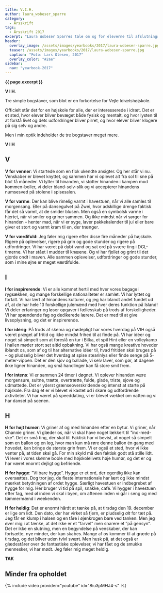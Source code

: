 ```yaml
---
title: V.I.H.
author: laura_wobeser_sparre
category:
  - Årsskrift
tags:
  - Årsskrift 2017
excerpt: "Laura Wobeser Sparres tale om og for eleverne til afslutningsfesten for efterårsholdet 2017."
header:
  overlay_image: /assets/images/yearbooks/2017/laura-wobeser-sparre.jpg
  teaser: /assets/images/yearbooks/2017/laura-wobeser-sparre.jpg
  caption: "Foto: Lars Olesen, 2017"
  overlay_color: "#2ae"
sidebar:
  nav: "yearbook-2017"
---
```


**{{ page.excerpt }}**

**V I H**.

Tre simple bogstaver, som blot er en forkortelse for Vejle Idrætshøjskole.

Officielt står det for en højskole for alle, der er interesserede i idræt. Det er et sted, hvor elever bliver bevæget både fysisk og mentalt, og hvor lysten til at forstå livet og dets udfordringer bliver pirret, og hvor elever bliver klogere på sig selv og andre.

Men i min optik indeholder de tre bogstaver meget mere.

**V I H**

## V

**V for venner**: Vi startede som en flok ukendte ansigter. Og her står vi nu. Venskaber er blevet knyttet, og sammen har vi oplevet alt fra sol til sne på blot få måneder. Vi lytter til hinanden, vi støtter hinanden i kampen mod kommen-boller, vi deler bland-selv-slik og vi accepterer hinandens numsesved på stolene i spisesalen.

**V for varme**: Der kan blive rimelig varmt i havestuen, når vi alle samles til morgensang. Eller på dansegulvet på Zwei, hvor adskillige drenge faktisk får det så varmt, at de smider blusen. Men også en symbolsk varme i hjertet, når vi smiler og griner sammen. Og ikke mindst når vi sørger for hinanden – henter mad, når vi er syge, laver pakkekalender til jul eller bare giver et stort og varmt kram til en, der trænger. 

**V for værdifuld**: Jeg føler mig rigere efter disse fire måneder på højskole. Rigere på oplevelser, rigere på grin og gode stunder og rigere på udfordringer. Vi har været på dybt vand og sat ord på svære ting i DGL-timerne. Vi har stået i mudder til knæene. Og vi har fjollet og grint til det gjorde ondt i maven. Alle sammen oplevelser, udfordringer og gode stunder, som i mine øjne er meget værdifulde.

## I

**I for inspirerende**: Vi er alle kommet hertil med hver vores bagage i rygsækken, og mange forskellige nationaliteter er samlet. Vi har lyttet og fortalt. Vi har lært af hinandens kulturer, og jeg har blandt andet fundet ud af, at de har hele 13 forskellige julemænd med hver deres funktion på Island! Vi deler erfaringer og løser opgaver i fællesskab på trods af forskelligheder. Vi har spændende fag og dedikerede lærere. Det er med til at give livsoplysning, og det er inspirerende.  

**I for idérig**: På trods af skema og mødepligt har vores hverdag på VIH også været præget af fritid og ikke mindst frihed til at finde på. Vi har idéer og noget så simpelt som at foreslå en tur i Bilka, et spil Hint eller en volleykamp i hallen møder stort set altid opbakning. Vi har også mange kreative hoveder iblandt os, som af og til har alternative idéer til, hvad fritiden skal bruges på – og pludselig bliver det hverdag at spise stearinlys eller finde senge på 5-meter-vippen. Det er den sjov og ballade, vi selv laver, som gør, at dagene ikke ligner hinanden, og små handlinger kan få store smil frem.

**I for intens**: Vi er sammen 24 timer i døgnet. Vi oplever hinanden være morgensure, sultne, trætte, overtrætte, fulde, glade, triste, sjove og udmattede. Det er yderst grænseoverskridende og intenst at starte på højskole. Fra dag ét er vi blevet vi kastet ud i skøre og udfordrende aktiviteter. Vi har været på speeddating, vi er blevet vækket om natten og vi har danset på scenen. 

## H

**H for højt humør**: Vi griner af og med hinanden efter en bytur. Vi griner, når Channie griner. Vi glæder os, når vi skal have noget lækkert til "ind-med-ske". Det er små ting, der skal til. Faktisk har vi bevist, at noget så simpelt som en ballon og en leg, hvor man kun må røre denne ballon én gang med hovedet, kan bringe de største grin frem.
Vi er også et sted, hvor vi ikke venter på, at tiden skal gå. For min skyld må den faktisk godt stå stille lidt. Vi lever i vores skønne boble med højskolelivets høje humør, og det er og har været enormt dejligt og befriende.

**H for hygge**: ”Vi bare hygge”. Hygge er et ord, der egentlig ikke kan oversættes. Dog tror jeg, de fleste internationale har lært og ikke mindst mærket betydningen af ordet hygge. Særligt havestuen er indbegrebet af hygge for mig. Her bruger vi tid på spil, snakke, café. Vi hygger i havestuen efter fag, med øl inden vi skal i byen, om aftenen inden vi går i seng og med tømmermænd i weekenden.

**H for heldig**: Det er enormt hårdt at tænke på, at tirsdag den 19. december er lige om lidt. Den dato, der har virket så fjern, er pludselig _alt_ for tæt på. Jeg får en klump i halsen og en tåre i øjenkrogen bare ved tanken. Men jeg øver mig i at tænke, at det ikke er et ”farvel” men snarere et ”på gensyn”. Det er ikke en slutning, men en begyndelse på venskaber, der kan fortsætte, nye minder, der kan skabes. Mange af os kommer til at græde på tirsdag, og det bliver uden tvivl svært. Men husk på, at det også er glædestårer over de fantastiske oplevelser, vi har fået og de smukke mennesker, vi har mødt. Jeg føler mig meget heldig.

**TAK**

## Minder fra opholdet

{% include video provider="youtube" id="8iu3pMHJ4-s" %}
